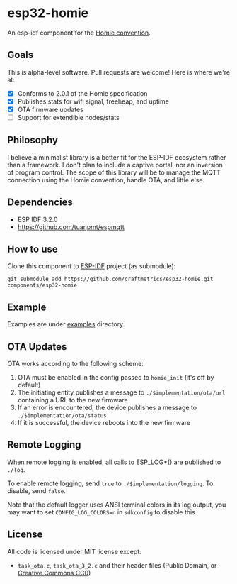 # esp32-homie

An esp-idf component for the [Homie convention](https://github.com/homieiot/convention).

## Goals

This is alpha-level software. Pull requests are welcome! Here is where we're at:

- [x] Conforms to 2.0.1 of the Homie specification
- [x] Publishes stats for wifi signal, freeheap, and uptime
- [x] OTA firmware updates
- [ ] Support for extendible nodes/stats

## Philosophy

I believe a minimalist library is a better fit for the ESP-IDF ecosystem rather than a framework. I don't plan to include a captive portal, nor an inversion of program control. The scope of this library will be to manage the MQTT connection using the Homie convention, handle OTA, and little else.

## Dependencies

- ESP IDF 3.2.0
- https://github.com/tuanpmt/espmqtt

## How to use

Clone this component to [ESP-IDF](https://github.com/espressif/esp-idf) project (as submodule):

```
git submodule add https://github.com/craftmetrics/esp32-homie.git components/esp32-homie
```

## Example

Examples are under [examples](examples) directory.

## OTA Updates

OTA works according to the following scheme:

1. OTA must be enabled in the config passed to `homie_init` (it's off by default)
1. The initiating entity publishes a message to `./$implementation/ota/url` containing a URL to the new firmware
1. If an error is encountered, the device publishes a message to `./$implementation/ota/status`
1. If it is successful, the device reboots into the new firmware

## Remote Logging

When remote logging is enabled, all calls to ESP_LOG\*() are published to `./log`.

To enable remote logging, send `true` to `./$implementation/logging`. To disable, send `false`.

Note that the default logger uses ANSI terminal colors in its log output, you may want to set `CONFIG_LOG_COLORS=n` in `sdkconfig` to disable this.

## License

All code is licensed under MIT license except:

* `task_ota.c`, `task_ota_3_2.c` and their header files (Public Domain, or
  [Creative Commons CC0](https://creativecommons.org/share-your-work/public-domain/cc0/))

